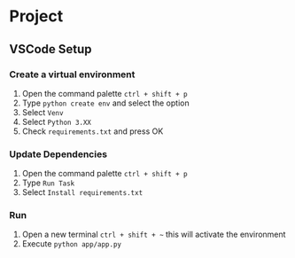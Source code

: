 # Project

## VSCode Setup

### Create a virtual environment
1. Open the command palette `ctrl + shift + p`
2. Type `python create env` and select the option
3. Select `Venv`
4. Select `Python 3.XX`
5. Check `requirements.txt` and press OK

### Update Dependencies
1. Open the command palette `ctrl + shift + p`
2. Type `Run Task`
3. Select `Install requirements.txt`

### Run
1. Open a new terminal `ctrl + shift + ~` this will activate the environment 
2. Execute `python app/app.py`